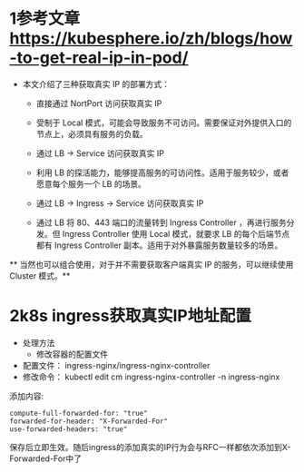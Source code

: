 # 1参考文章 https://kubesphere.io/zh/blogs/how-to-get-real-ip-in-pod/
* 本文介绍了三种获取真实 IP 的部署方式：
  * 直接通过 NortPort 访问获取真实 IP
  * 受制于 Local 模式，可能会导致服务不可访问。需要保证对外提供入口的节点上，必须具有服务的负载。

  * 通过 LB -> Service 访问获取真实 IP
  * 利用 LB 的探活能力，能够提高服务的可访问性。适用于服务较少，或者愿意每个服务一个 LB 的场景。

  * 通过 LB -> Ingress -> Service 访问获取真实 IP
  * 通过 LB 将 80、443 端口的流量转到 Ingress Controller ，再进行服务分发。但 Ingress Controller 使用 Local 模式，就要求 LB 的每个后端节点都有 Ingress Controller 副本。适用于对外暴露服务数量较多的场景。

** 当然也可以组合使用，对于并不需要获取客户端真实 IP 的服务，可以继续使用 Cluster 模式。**


# 2k8s ingress获取真实IP地址配置
* 处理方法
  * 修改容器的配置文件
* 配置文件：
ingress-nginx/ingress-nginx-controller
* 修改命令：
kubectl edit cm ingress-nginx-controller -n ingress-nginx 

添加内容:
```
compute-full-forwarded-for: "true"
forwarded-for-header: "X-Forwarded-For"
use-forwarded-headers: "true"
```
保存后立即生效。随后ingress的添加真实的IP行为会与RFC一样都依次添加到X-Forwarded-For中了



